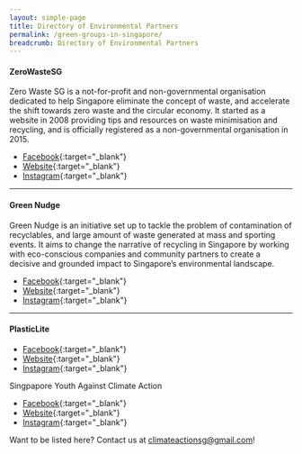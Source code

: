 ```yaml
---
layout: simple-page
title: Directory of Environmental Partners
permalink: /green-groups-in-singapore/
breadcrumb: Directory of Environmental Partners
---
```


#### ZeroWasteSG

Zero Waste SG is a not-for-profit and non-governmental organisation dedicated to help Singapore eliminate the concept of waste, and accelerate the shift towards zero waste and the circular economy. It started as a website in 2008 providing tips and resources on waste minimisation and recycling, and is officially registered as a non-governmental organisation in 2015.
* [Facebook](https://www.facebook.com/zerowastesg/){:target="_blank"} 
* [Website](http://www.zerowastesg.com){:target="_blank"} 
* [Instagram](https://www.instagram.com/zerowastesingapore){:target="_blank"} 

***************

#### Green Nudge

Green Nudge is an initiative set up to tackle the problem of contamination of recyclables, and large amount of waste generated at mass and sporting events. It aims to change the narrative of recycling in Singapore by working with eco-conscious companies and community partners to create a decisive and grounded impact to Singapore’s environmental landscape.
* [Facebook](){:target="_blank"} 
* [Website](){:target="_blank"} 
* [Instagram](){:target="_blank"} 

***************

#### PlasticLite

* [Facebook](){:target="_blank"} 
* [Website](){:target="_blank"} 
* [Instagram](){:target="_blank"} 



Singpapore Youth Against Climate Action

* [Facebook](){:target="_blank"} 
* [Website](){:target="_blank"} 
* [Instagram](){:target="_blank"} 



Want to be listed here? Contact us at climateactionsg@gmail.com!
